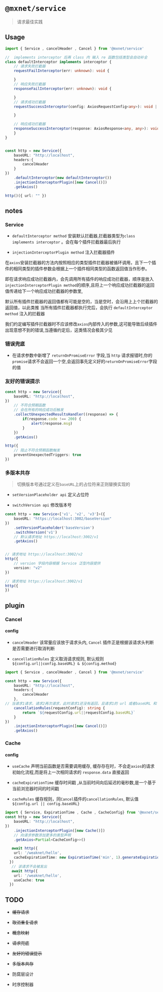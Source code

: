 <!--
 * @Author: 邱狮杰
 * @Date: 2022-05-28 10:52:32
 * @LastEditTime: 2022-06-18 12:01:52
 * @Description: 
 * @FilePath: /repo/packages/service/README.md
-->
# `@mxnet/service`

>  请求最佳实践


## Usage

```ts
import { Service , cancelHeader , Cancel } from '@mxnet/service'

//  implements interceptor 后再 class 内 输入 re 函数包括类型会自动补全
class defaultInterceptor implements interceptor {
    // 请求失败拦截器
    requestFailInterceptor(err: unknown): void {

    }
    // 响应失败拦截器
    responseFailInterceptor(err: unknown): void {

    }
    // 请求成功拦截器
    requestSuccessInterceptor(config: AxiosRequestConfig<any>): void | AxiosRequestConfig<any> | Promise<AxiosRequestConfig<any>> | Promise<void> {

    }

    // 响应成功拦截器
    responseSuccessInterceptor(response: AxiosResponse<any, any>): void | AxiosResponse<any, any> | Promise<AxiosResponse<any, any>> | Promise<void> {
    }
}


const http = new Service({
    baseURL: "http://localhost",
    headers:{
        cancelHeader
    }
})
    .defaultInterceptor(new defaultInterceptor())
    .injectionInterceptorPlugin([new Cancel()])
    .getAxios()

http()({ url: "" })
```

## notes

### Service

- `defaultInterceptor method`  安装默认拦截器,拦截器类型为`class implements interceptor` 。会在每个插件拦截器最后执行

- `injectionInterceptorPlugin method` 注入拦截器插件

在`axios`安装拦截器的方法内按照相应的类型插件拦截器被循环调用，且下一个插件的相同类型的插件参数会根据上一个插件相同类型的函数返回值当作形参。

即在请求响应成功拦截器内，会先调用所有插件的响应成功拦截器，顺序是放入`injectionInterceptorPlugin method`的顺序,且将上一个响应成功拦截器的返回值传递给下一个响应成功拦截器的参数里,

默认所有插件拦截器的返回值都有可能是空的，当是空时，会沿用上上个拦截器的返回值，以此类推
当所有插件拦截器都执行完后，会执行 `defaultInterceptor method` 注入的拦截器

我们约定编写插件拦截器时不应该修改`axios`内部传入的参数,这可能导致后续插件出现意想不到的错误,当遵循约定后，这类情况会极其少见

### 错误兜底

- 在请求参数中新增了 `returnOnPromiseError` 字段,当 `http` 请求报错时,你的`promise`请求不会返回一个空,会返回事先定义好的`returnOnPromiseError`字段的值

### 友好的错误提示

```ts
const http = new Service({
    baseURL: "http://localhost",
})
    // 不符合预期函数
    // 会在所有的响应成功后触发
    .collectUnexpectedResultsHandler((response) => {
        if(response.code !== 200) {
            alert(response.msg)
        }
    })
    .getAxios()

http({
    // 阻止不符合预期函数触发
    preventUnexpectedTriggers: true
})
```

### 多版本共存

> 切换版本号通过定义在`baseURL`上的占位符来正则替换实现的

- `setVersionPlaceholder api` 定义占位符

- `switchVersion api` 修改版本号

```ts
const http = new Service<['v1', 'v2', 'v3']>({
    baseURL: "https://localhost:3002/baseVersion"
})
    .setVersionPlaceholder('baseVersion')
    .switchVersion('v1')
    // 默认请求地址 https://localhost:3002/v1
    .getAxios()


// 请求地址 https://localhost:3002/v2
http({
    // version 字段内容根据 Service 泛型内容提供
    version: "v2"
})

// 请求地址 https://localhost:3002/v1
http({
})

```


## plugin

### Cancel

#### config

-  `cancelHeader` 该常量应该放于请求头内, `Cancel` 插件正是根据该请求头判断是否需要进行取消判断

-  `cancellationRules` 定义取消请求规则, 默认规则  `${config.url||config.baseURL} & ${config.method}`

```ts
import { Service , cancelHeader , Cancel } from '@mxnet/service'

const http = new Service({
    baseURL: "http://localhost",
    headers:{
        cancelHeader
    },
// 当请求1请求，请求2再次请求，此时请求1还没有返回，且请求1的 url 或者baseURL 和 请求2 相同,这时 Cancel 插件 会认定为请求2是一个重复请求,会取消请求2
    cancellationRules(requestConfig): string {
        return `${requestConfig.url||requestConfig.baseURL}`
    }
})
    .injectionInterceptorPlugin([new Cancel()])
    .getAxios()
```

### Cache

#### config

- `useCache` 声明当前函数是否需要调用缓存, 缓存存在时，不会走`axios`的请求初始化流程,而是将上一次相同请求的 `response.data` 直接返回


- `cacheExpirationTime` 缓存时间戳 ,从当前时间向后延迟的毫秒数,是一个基于当前浏览器时间的时间戳

- `cacheRules` 缓存规则，同`Cancel`插件的`cancellationRules`, 默认值 `${config.url || config.baseURL}`

```ts
import { Service, ExpirationTime , Cache , CacheConfig} from '@mxnet/service'
const http = new Service({
    baseURL: "http://localhost",
})
    .injectionInterceptorPlugin([new Cache()])
    // 向请求参数添加更多的类型声明
    .getAxios<Partial<CacheConfig>>()

   await http({
    url: '/weaknet/hello', 
    cacheExpirationTime: new ExpirationTime('min', 1).generateExpirationTime()
  })
   // 该请求不会被发出
   await http({
    url: '/weaknet/hello',
    useCache: true
  })
```


## TODO

- ~~缓存请求~~

- ~~取消重复请求~~

- ~~概念映射~~

- ~~请求兜底~~

- ~~友好的错误提示~~

- ~~多版本共存~~

- 防腐层设计

- 时序控制器
